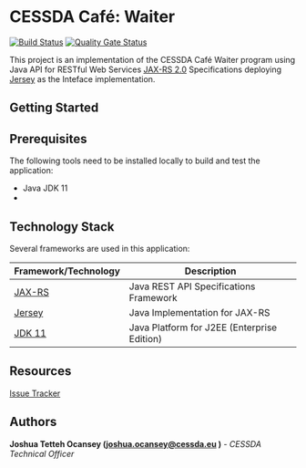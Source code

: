 # CESSDA Café: Waiter

[![Build Status](https://jenkins-dev.cessda.eu/buildStatus/icon?job=cessda.cafe.waiter%2Fmaster)](https://jenkins-dev.cessda.eu/job/cessda.cafe.waiter/job/master/)
[![Quality Gate Status](https://sonarqube-dev.cessda.eu/component_measures?id=eu.cessda.cafe%3Awaiter&metric=alert_status)](https://sonarqube-dev.cessda.eu/dashboard?id=eu.cessda.cafe%3Awaiter)



This project is an implementation of the CESSDA Café Waiter program using Java API for RESTful Web Services [JAX-RS 2.0](https://download.oracle.com/otndocs/jcp/jaxrs-2_0-fr-eval-spec/index.html) Specifications deploying [Jersey](https://eclipse-ee4j.github.io/jersey/) as the Inteface implementation.   

## Getting Started



## Prerequisites

The following tools need to be installed locally to build and test the application:

* Java JDK 11
* 


## Technology Stack

Several frameworks are used in this application:

| Framework/Technology									| Description													|
| ----------------------------------------------------- | ------------------------------------------------------------- |
| [JAX-RS](https://jax-rs.github.io/apidocs/2.0/)		| Java REST API Specifications  Framework                     	|
| [Jersey](https://eclipse-ee4j.github.io/jersey/)  	| Java Implementation for JAX-RS                    			|
| [JDK 11](https://jdk.java.net/11/)		        	| Java Platform for J2EE (Enterprise Edition)					|

## Resources

[Issue Tracker](https://bitbucket.org/cessda/cessda.cafe.waiter/issues?status=new&status=open)

## Authors

**Joshua Tetteh Ocansey (joshua.ocansey@cessda.eu )** - *CESSDA Technical Officer*
